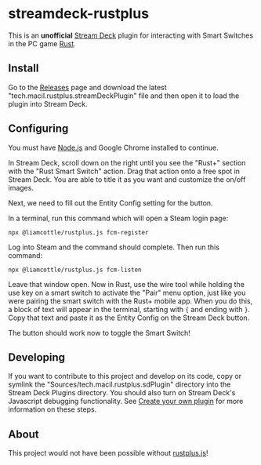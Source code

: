 # streamdeck-rustplus

This is an **unofficial** [Stream Deck](https://www.elgato.com/en/stream-deck-mk2) plugin for interacting with Smart Switches in the PC game [Rust](https://store.steampowered.com/app/252490/Rust/).

## Install

Go to the [Releases](https://github.com/liamcottle/rustplus.js/releases) page and download the latest "tech.macil.rustplus.streamDeckPlugin" file and then open it to load the plugin into Stream Deck.

## Configuring

You must have [Node.js](https://nodejs.org/) and Google Chrome installed to continue.

In Stream Deck, scroll down on the right until you see the "Rust+" section with the "Rust Smart Switch" action. Drag that action onto a free spot in Stream Deck. You are able to title it as you want and customize the on/off images.

Next, we need to fill out the Entity Config setting for the button.

In a terminal, run this command which will open a Steam login page:

```
npx @liamcottle/rustplus.js fcm-register
```

Log into Steam and the command should complete. Then run this command:

```
npx @liamcottle/rustplus.js fcm-listen
```

Leave that window open. Now in Rust, use the wire tool while holding the use key on a smart switch to activate the "Pair" menu option, just like you were pairing the smart switch with the Rust+ mobile app. When you do this, a block of text will appear in the terminal, starting with `{` and ending with `}`. Copy that text and paste it as the Entity Config on the Stream Deck button.

The button should work now to toggle the Smart Switch!

## Developing

If you want to contribute to this project and develop on its code, copy or symlink the "Sources/tech.macil.rustplus.sdPlugin" directory into the Stream Deck Plugins directory. You should also turn on Stream Deck's Javascript debugging functionality. See [Create your own plugin](https://developer.elgato.com/documentation/stream-deck/sdk/create-your-own-plugin/) for more information on these steps.

## About

This project would not have been possible without [rustplus.js](https://github.com/liamcottle/rustplus.js)!
